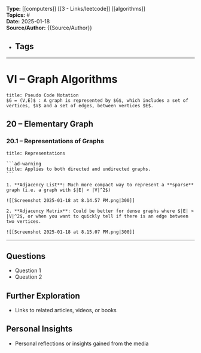 **Type:** [[computers]] [[3 - Links/leetcode]] [[algorithms]]  
**Topics:** #  
**Date:** 2025-01-18  
**Source/Author:** {{Source/Author}} 
- **Tags**
	- 

---
# VI – Graph Algorithms

````ad-note
title: Pseudo Code Notation
$G = (V,E)$ : A graph is represented by $G$, which includes a set of vertices, $V$ and a set of edges, between vertices $E$.
````

## 20 – Elementary Graph

### 20.1 – Representations of Graphs

````ad-summary
title: Representations

```ad-warning
title: Applies to both directed and undirected graphs.
```

1. **Adjacency List**: Much more compact way to represent a **sparse** graph (i.e. a graph with $|E| < |V|^2$)

![[Screenshot 2025-01-18 at 8.14.57 PM.png|300]]

2. **Adjacency Matrix**: Could be better for dense graphs where $|E| > |V|^2$, or when you want to quickly tell if there is an edge between two vertices.

![[Screenshot 2025-01-18 at 8.15.07 PM.png|300]]

````




---

## Questions
- Question 1
- Question 2

## Further Exploration
- Links to related articles, videos, or books

## Personal Insights
- Personal reflections or insights gained from the media
